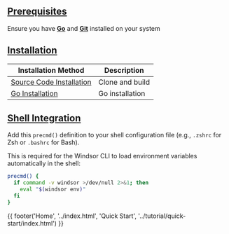 <!-- Add this to reveal the draft watermark -->
<!-- <div class="draft-watermark"></div> -->

## [Prerequisites](#prerequisites)
Ensure you have **[Go](https://golang.org/doc/install)** and **[Git](https://git-scm.com/book/en/v2/Getting-Started-Installing-Git)** installed on your system

## [Installation](#installation)
| Installation Method          | Description         |
|------------------------------|---------------------|
| [Source Code Installation](./install/source-code-installation.md) | Clone and build        |
| [Go Installation](./install/go-installation.md)   | Go installation     |


## [Shell Integration](#shell-integration)

Add this `precmd()` definition to your shell configuration file (e.g., `.zshrc` for Zsh or `.bashrc` for Bash).

This is required for the Windsor CLI to load environment variables automatically in the shell:

```bash
precmd() {
  if command -v windsor >/dev/null 2>&1; then
    eval "$(windsor env)"
  fi
}
```

<div>
{{ footer('Home', '../index.html', 'Quick Start', '../tutorial/quick-start/index.html') }}
</div>

<script>
  document.getElementById('previousButton').addEventListener('click', function() {
    window.location.href = 'index.html'; 
  });

  document.getElementById('nextButton').addEventListener('click', function() {
    window.location.href = '../tutorial/quick-start/index.html'; 
  });
</script>
